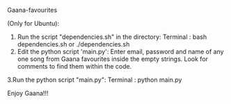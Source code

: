 Gaana-favourites

(Only for Ubuntu):

1) Run the script "dependencies.sh" in the directory:
	Terminal :	bash dependencies.sh      or      ./dependencies.sh
2) Edit the python script 'main.py':
	Enter email, password and name of any one song from Gaana favourites inside the empty strings.
	Look for comments to find them within the code.

3.Run the python script "main.py":
	Terminal :     python main.py

Enjoy Gaana!!!
